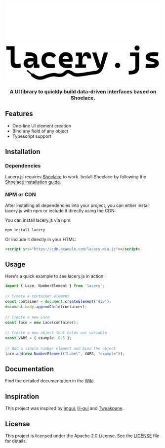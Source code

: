 ![Logo-Dark-Mode](/docs/lacery_logo_dark.png#gh-dark-mode-only)![Logo-Light-Mode](/docs/lacery_logo.png#gh-light-mode-only)

<h3 align='center'>A UI library to quickly build data-driven interfaces based on Shoelace.</h3>

## Features

- One-line UI element creation
- Bind any field of any object
- Typescript support


## Installation

### Dependencies

Lacery.js requires [Shoelace](https://shoelace.style/) to work. Install Shoelace by following the [Shoelace installation guide](https://shoelace.style/getting-started/installation).

### NPM or CDN

After installing all dependencies into your project, you can either install lacery.js with npm or include it directly using the CDN:

You can install lacery.js via npm:

```bash
npm install lacery
```

Or include it directly in your HTML:

```html
<script src="https://cdn.example.com/lacery.min.js"></script>
```

## Usage

Here's a quick example to see lacery.js in action:

```typescript
import { Lace, NumberElement } from 'lacery';

// Create a container element
const container = document.createElement('div');
document.body.appendChild(container);

// Create a new Lace
const lace = new Lace(container);

// Create a new object that holds our variable
const VARS = { example: 0.5 };

// Add a simple number element and bind the object
lace.add(new NumberElement("Label", VARS, "example"));
```

## Documentation

Find the detailed documentation in the [Wiki](https://github.com/SimonWadsack/laceryjs/wiki).


## Inspiration

This project was inspired by [imgui](https://github.com/ocornut/imgui),  [lil-gui](https://github.com/georgealways/lil-gui) and [Tweakpane](https://tweakpane.github.io/docs/).

## License

This project is licensed under the Apache 2.0 License. See the [LICENSE](LICENSE) file for details.